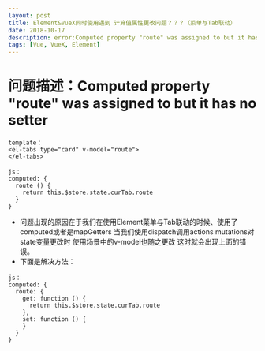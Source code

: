 ```yaml
---
layout: post
title: Element&VueX同时使用遇到 计算值属性更改问题？？？（菜单与Tab联动）
date: 2018-10-17
description: error:Computed property "route" was assigned to but it has no setter
tags: [Vue, VueX, Element]
---
```


# 问题描述：Computed property "route" was assigned to but it has no setter

```
template：
<el-tabs type="card" v-model="route">
</el-tabs>
```

```
js：
computed: {
  route () {
    return this.$store.state.curTab.route
  }
}
```

* 问题出现的原因在于我们在使用Element菜单与Tab联动的时候、使用了computed或者是mapGetters 当我们使用dispatch调用actions mutations对state变量更改时   使用场景中的v-model也随之更改 这时就会出现上面的错误。
* 下面是解决方法：

```
js：
computed: {
  route: {
    get: function () {
      return this.$store.state.curTab.route
    },
    set: function () {
    }
  }
}
```